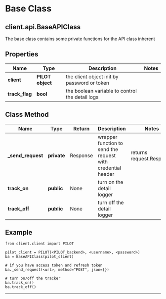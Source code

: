 # Base Class

## client.api.BaseAPIClass

The base class contains some private functions for the API class inherent

## Properties

Name | Type | Description | Notes
------------ | ------------- | ------------- | -------------
**client** | **PILOT object** | the client object init by password or token |
**track_flag** | **bool** | the boolean variable to control the detail logs |

## Class Method

Name | Type | Return | Description | Notes
------------ | ------------- |------------- | ------------- | -------------
**_send_request** | **private** | Response | wrapper function to send the request with credential header | returns request.Response
**track_on** | **public** | None | turn on the detail logger |
**track_off** | **public** | None | turn off the detail logger |

## Example

```
from client.client import PILOT

pilot_client = PILOT(<PILOT_backend>, <username>, <password>)
ba = BaseAPIClass(pilot_client)

# if you have access token and refresh token
ba._send_request(<url>, method="POST", json={})

# turn on/off the tracker
ba.track_on()
ba.track_off()

```

---
